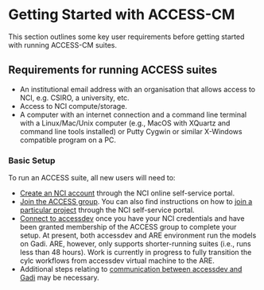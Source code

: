 # Getting Started with ACCESS-CM

This section outlines some key user requirements before getting started with running ACCESS-CM suites.

## Requirements for running ACCESS suites 

- An institutional email address with an organisation that allows access to NCI, e.g. CSIRO, a university, etc.
- Access to NCI compute/storage.
- A computer with an internet connection and a command line terminal with a Linux/Mac/Unix computer (e.g., MacOS with XQuartz and command line tools installed) or Putty Cygwin or similar X-Windows compatible program on a PC. 

### Basic Setup 
To run an ACCESS suite, all new users will need to:

- [Create an NCI account](https://opus.nci.org.au/display/Help/How+to+create+an+NCI+user+account) through the NCI online self-service portal.
- [Join the ACCESS group](https://my.nci.org.au/mancini/project/access/join). You can also find instructions on how to [join a particular project](https://opus.nci.org.au/display/Help/How+to+connect+to+a+project) through the NCI self-service portal. 
- [Connect to accessdev](https://accessdev.nci.org.au/trac/wiki/GettingConnected) once you have your NCI credentials and have been granted membership of the ACCESS group to complete your setup. At present, both accessdev and ARE environment run the models on Gadi. ARE, however, only supports shorter-running suites (i.e., runs less than 48 hours). Work is currently in progress to fully transition the cylc workflows from accessdev virtual machine to the ARE.
- Additional steps relating to [communication between accessdev and Gadi](https://accessdev.nci.org.au/trac/wiki/gadi) may be necessary. 

